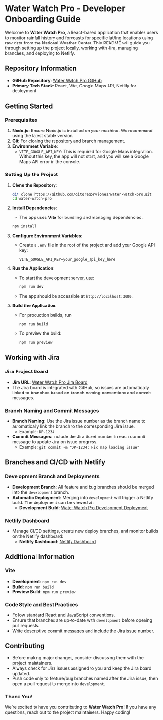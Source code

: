 # Water Watch Pro - Developer Onboarding Guide

Welcome to **Water Watch Pro**, a React-based application that enables users to monitor rainfall history and forecasts for specific lat/lng locations using raw data from the National Weather Center. This README will guide you through setting up the project locally, working with Jira, managing branches, and deploying to Netlify.

## Repository Information

- **GitHub Repository**: [Water Watch Pro GitHub](https://github.com/gitgregoryjones/water-watch-pro)
- **Primary Tech Stack**: React, Vite, Google Maps API, Netlify for deployment

## Getting Started

### Prerequisites

1. **Node.js**: Ensure Node.js is installed on your machine. We recommend using the latest stable version.
2. **Git**: For cloning the repository and branch management.
3. **Environment Variable**:
   - `VITE_GOOGLE_API_KEY`: This is required for Google Maps integration. Without this key, the app will not start, and you will see a Google Maps API error in the console.

### Setting Up the Project

1. **Clone the Repository**:
   ```bash
   git clone https://github.com/gitgregoryjones/water-watch-pro.git
   cd water-watch-pro
   ```

2. **Install Dependencies**:
   - The app uses **Vite** for bundling and managing dependencies.
   ```bash
   npm install
   ```

3. **Configure Environment Variables**:
   - Create a `.env` file in the root of the project and add your Google API key:
     ```env
     VITE_GOOGLE_API_KEY=your_google_api_key_here
     ```

4. **Run the Application**:
   - To start the development server, use:
     ```bash
     npm run dev
     ```
   - The app should be accessible at `http://localhost:3000`.

5. **Build the Application**:
   - For production builds, run:
     ```bash
     npm run build
     ```
   - To preview the build:
     ```bash
     npm run preview
     ```

## Working with Jira

### Jira Project Board

- **Jira URL**: [Water Watch Pro Jira Board](https://blinkprojects.atlassian.net/jira/software/projects/DP/boards/1)
- The Jira board is integrated with GitHub, so issues are automatically linked to branches based on branch naming conventions and commit messages.

### Branch Naming and Commit Messages

- **Branch Naming**: Use the Jira issue number as the branch name to automatically link the branch to the corresponding Jira issue.
  - Example: `DP-1234`
- **Commit Messages**: Include the Jira ticket number in each commit message to update Jira on issue progress.
  - Example: `git commit -m "DP-1234: Fix map loading issue"`

## Branches and CI/CD with Netlify

### Development Branch and Deployments

- **Development Branch**: All feature and bug branches should be merged into the `development` branch.
- **Automatic Deployment**: Merging into `development` will trigger a Netlify build. The deployment can be viewed at:
  - **Development Build**: [Water Watch Pro Development Deployment](https://dev-water-watch-pro.netlify.app/)

### Netlify Dashboard

- Manage CI/CD settings, create new deploy branches, and monitor builds on the Netlify dashboard:
  - **Netlify Dashboard**: [Netlify Dashboard](https://app.netlify.com/teams/gitgregoryjones/sites)

## Additional Information

### Vite

- **Development**: `npm run dev`
- **Build**: `npm run build`
- **Preview Build**: `npm run preview`

### Code Style and Best Practices

- Follow standard React and JavaScript conventions.
- Ensure that branches are up-to-date with `development` before opening pull requests.
- Write descriptive commit messages and include the Jira issue number.

## Contributing

- Before making major changes, consider discussing them with the project maintainers.
- Always check for Jira issues assigned to you and keep the Jira board updated.
- Push code only to feature/bug branches named after the Jira issue, then open a pull request to merge into `development`.

### Thank You!

We’re excited to have you contributing to **Water Watch Pro**! If you have any questions, reach out to the project maintainers. Happy coding!
